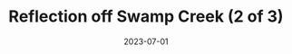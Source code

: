 ---
title: "Reflection off Swamp Creek (2 of 3)"
cc-type: picture
date: 2023-07-01
near:
  - "Reflection off Swamp Creek (1 of 3)"
  - "Reflection off Swamp Creek (3 of 3)"
picture: "/assets/camera-roll/2023/07/2023-07-01-reflection-off-swamp-creek-2/20230702_015550032_iOS.jpg"
thumbnail: "/assets/camera-roll/2023/07/2023-07-01-reflection-off-swamp-creek-2/20230702_015550032_iOS-thumbnail.jpg"
tags:
  - reflection
  - Swamp Creek
  - Wallace Swamp Creek Park
  - Kenmore
---